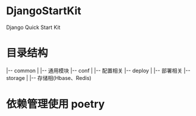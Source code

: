 # DjangoStartKit
Django Quick Start Kit

# 目录结构
|-- common
|    |-- 通用模块
|-- conf
|    |-- 配置相关
|-- deploy
|    |-- 部署相关
|-- storage
|    |-- 存储相(Hbase、Redis)

# 依赖管理使用 poetry
